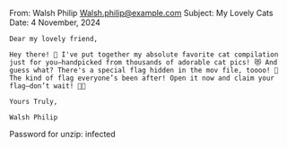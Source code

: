 From: Walsh Philip <Walsh.philip@example.com>
    Subject: My Lovely Cats
    Date: 4 November, 2024

    Dear my lovely friend,

    Hey there! 🐾 I've put together my absolute favorite cat compilation just for you—handpicked from thousands of adorable cat pics! 😻 And guess what? There's a special flag hidden in the mov file, toooo! 🚩 The kind of flag everyone’s been after! Open it now and claim your flag—don’t wait! 🚀🎯

    Yours Truly,

    Walsh Philip

Password for unzip: infected
